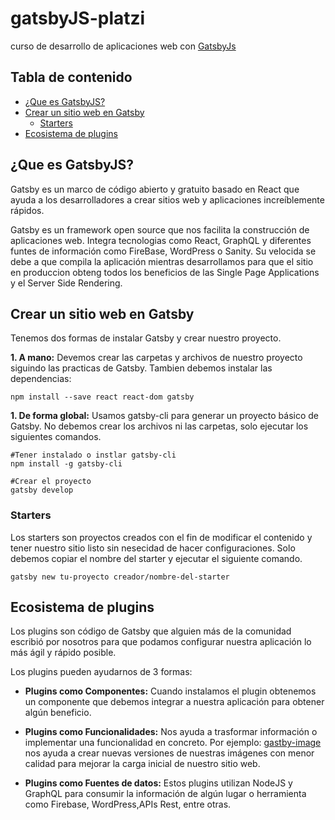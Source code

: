 # gatsbyJS-platzi

curso de desarrollo de aplicaciones web con [GatsbyJs](https://www.gatsbyjs.org/)

## Tabla de contenido

- [¿Que es GatsbyJS?](#Que-es-gatsbyJS)
- [Crear un sitio web en Gatsby](#Crear-un-sitio-web-en-Gatsby)
  - [Starters](#Starters)
- [Ecosistema de plugins](#Ecosistema-de-plugins)

## ¿Que es GatsbyJS?

Gatsby es un marco de código abierto y gratuito basado en React que ayuda a los desarrolladores a crear sitios web y aplicaciones increíblemente rápidos.

Gatsby es un framework open source que nos facilita la construcción de aplicaciones web. Integra tecnologias como React, GraphQL y diferentes funtes de información como FireBase, WordPress o Sanity. Su velocida se debe a que compila la aplicación mientras desarrollamos para que el sitio en produccion obteng todos los beneficios de las Single Page Applications y el Server Side Rendering.

## Crear un sitio web en Gatsby

Tenemos dos formas de instalar Gatsby y crear nuestro proyecto.

**1. A mano:** Devemos crear las carpetas y archivos de nuestro proyecto siguindo las practicas de Gatsby. Tambien debemos instalar las dependencias:

```
npm install --save react react-dom gatsby
```

**1. De forma global:** Usamos gatsby-cli para generar un proyecto básico de Gatsby. No debemos crear los archivos ni las carpetas, solo ejecutar los siguientes comandos.

```
#Tener instalado o instlar gatsby-cli
npm install -g gatsby-cli

#Crear el proyecto
gatsby develop
```

### Starters

Los starters son proyectos creados con el fin de modificar el contenido y tener nuestro sitio listo sin nesecidad de hacer configuraciones. Solo debemos copiar el nombre del starter y ejecutar el siguiente comando.

```
gatsby new tu-proyecto creador/nombre-del-starter
```

## Ecosistema de plugins

Los plugins son código de Gatsby que alguien más de la comunidad escribió por nosotros para que podamos configurar nuestra aplicación lo más ágil y rápido posible.

Los plugins pueden ayudarnos de 3 formas:

- **Plugins como Componentes:** Cuando instalamos el plugin obtenemos un componente que debemos integrar a nuestra aplicación para obtener algún beneficio.

- **Plugins como Funcionalidades:** Nos ayuda a trasformar información o implementar una funcionalidad en concreto. Por ejemplo: [gastby-image](https://www.gatsbyjs.org/docs/gatsby-image/) nos ayuda a crear nuevas versiones de nuestras imágenes con menor calidad para mejorar la carga inicial de nuestro sitio web.

- **Plugins como Fuentes de datos:** Estos plugins utilizan NodeJS y GraphQL para consumir la información de algún lugar o herramienta como Firebase, WordPress,APIs Rest, entre otras.
